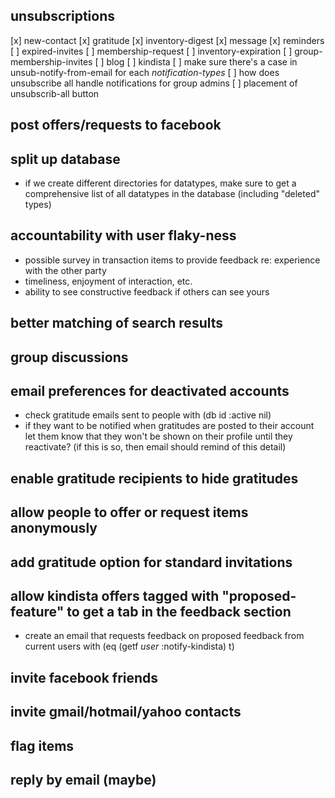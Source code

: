## unsubscriptions
 [x] new-contact
 [x] gratitude
 [x] inventory-digest
 [x] message
 [x] reminders
 [ ] expired-invites
 [ ] membership-request
 [ ] inventory-expiration
 [ ] group-membership-invites
 [ ] blog
 [ ] kindista
 [ ] make sure there's a case in unsub-notify-from-email for each *notification-types*
 [ ] how does unsubscribe all handle notifications for group admins
 [ ] placement of unsubscrib-all button

## post offers/requests to facebook
## split up database
  - if we create different directories for datatypes, make sure to get a comprehensive list of all datatypes in the database (including "deleted" types)
## accountability with user flaky-ness
  - possible survey in transaction items to provide feedback re: experience
    with the other party
  - timeliness, enjoyment of interaction, etc.
  - ability to see constructive feedback if others can see yours
## better matching of search results
## group discussions
## email preferences for deactivated accounts
  - check gratitude emails sent to people with (db id :active nil)
  - if they want to be notified when gratitudes are posted to their account
    let them know that they won't be shown on their profile until they
    reactivate? (if this is so, then email should remind of this detail)
## enable gratitude recipients to hide gratitudes
## allow people to offer or request items anonymously
## add gratitude option for standard invitations
## allow kindista offers tagged with "proposed-feature" to get a tab in the feedback section
  - create an email that requests feedback on proposed feedback from current users with (eq (getf *user* :notify-kindista) t)
## invite facebook friends
## invite gmail/hotmail/yahoo contacts
## flag items
## reply by email (maybe)

